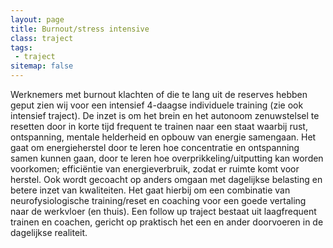 ```yaml
---
layout: page
title: Burnout/stress intensive
class: traject
tags:
 - traject
sitemap: false
---
```

Werknemers met burnout klachten of die te lang uit de reserves hebben geput zien wij voor een intensief 4-daagse individuele training (zie ook intensief traject). De inzet is om het brein en het autonoom zenuwstelsel te resetten door in korte tijd frequent te trainen naar een staat waarbij rust, ontspanning, mentale helderheid en opbouw van energie samengaan. Het gaat om energieherstel door te leren hoe concentratie en ontspanning samen kunnen gaan, door te leren hoe overprikkeling/uitputting kan worden voorkomen; efficiëntie van energieverbruik, zodat er ruimte komt voor herstel. Ook wordt gecoacht op anders omgaan met dagelijkse belasting en betere inzet van kwaliteiten. Het gaat hierbij om een combinatie van neurofysiologische training/reset en coaching voor een goede vertaling naar de werkvloer (en thuis). Een follow up traject bestaat uit laagfrequent trainen en coachen, gericht op praktisch het een en ander doorvoeren in de dagelijkse realiteit.